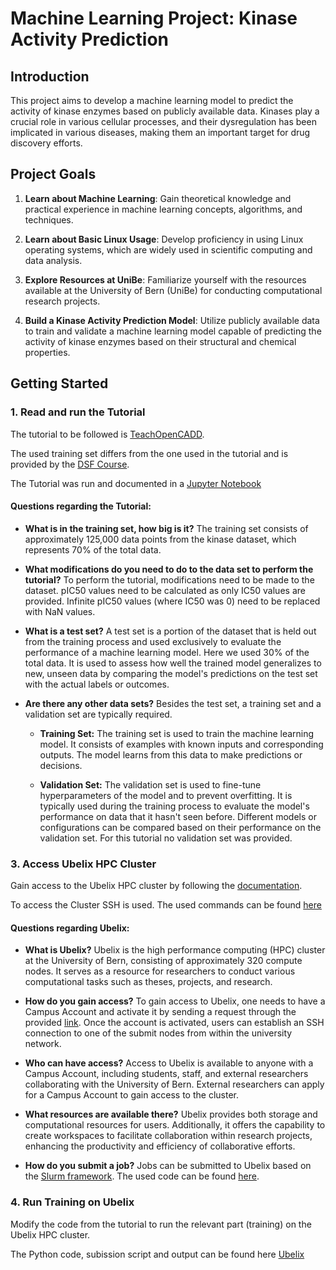 # Machine Learning Project: Kinase Activity Prediction

## Introduction

This project aims to develop a machine learning model to predict the activity of kinase enzymes based on publicly available data. Kinases play a crucial role in various cellular processes, and their dysregulation has been implicated in various diseases, making them an important target for drug discovery efforts.

## Project Goals

1. **Learn about Machine Learning**: Gain theoretical knowledge and practical experience in machine learning concepts, algorithms, and techniques.

2. **Learn about Basic Linux Usage**: Develop proficiency in using Linux operating systems, which are widely used in scientific computing and data analysis.

3. **Explore Resources at UniBe**: Familiarize yourself with the resources available at the University of Bern (UniBe) for conducting computational research projects.

4. **Build a Kinase Activity Prediction Model**: Utilize publicly available data to train and validate a machine learning model capable of predicting the activity of kinase enzymes based on their structural and chemical properties.

## Getting Started

### 1. Read and run the Tutorial

The tutorial to be followed is [TeachOpenCADD](https://projects.volkamerlab.org/teachopencadd/talktorials/T022_ligand_based_screening_neural_network.html).

The used training set differs from the one used in the tutorial and is provided by the [DSF Course](https://cloud-new.gdb.tools/index.php/s/ZfZM7itQf3rm6Sw).

The Tutorial was run and documented in a [Jupyter Notebook](Tutorial.ipynb)

#### **Questions regarding the Tutorial:**

- **What is in the training set, how big is it?** The training set consists of approximately 125,000 data points from the kinase dataset, which represents 70% of the total data.

- **What modifications do you need to do to the data set to perform the tutorial?** To perform the tutorial, modifications need to be made to the dataset. pIC50 values need to be calculated as only IC50 values are provided. Infinite pIC50 values (where IC50 was 0) need to be replaced with NaN values.

- **What is a test set?** A test set is a portion of the dataset that is held out from the training process and used exclusively to evaluate the performance of a machine learning model. Here we used 30% of the total data. It is used to assess how well the trained model generalizes to new, unseen data by comparing the model's predictions on the test set with the actual labels or outcomes.

- **Are there any other data sets?** Besides the test set, a training set and a validation set are typically required.
    - **Training Set:** The training set is used to train the machine learning model. It consists of examples with known inputs and corresponding outputs. The model learns from this data to make predictions or decisions.

    - **Validation Set:** The validation set is used to fine-tune hyperparameters of the model and to prevent overfitting. It is typically used during the training process to evaluate the model's performance on data that it hasn't seen before. Different models or configurations can be compared based on their performance on the validation set. For this tutorial no validation set was provided. 

### 3. Access Ubelix HPC Cluster
Gain access to the Ubelix HPC cluster by following the [documentation](https://hpc-unibe-ch.github.io/).

To access the Cluster SSH is used. The used commands can be found [here](/Ubelix/Documentation.ipynb)

#### **Questions regarding Ubelix:**

- **What is Ubelix?** Ubelix is the high performance computing (HPC) cluster at the University of Bern, consisting of approximately 320 compute nodes. It serves as a resource for researchers to conduct various computational tasks such as theses, projects, and research.

- **How do you gain access?** To gain access to Ubelix, one needs to have a Campus Account and activate it by sending a request through the provided [link](https://serviceportal.unibe.ch/hpc). Once the account is activated, users can establish an SSH connection to one of the submit nodes from within the university network.

- **Who can have access?** Access to Ubelix is available to anyone with a Campus Account, including students, staff, and external researchers collaborating with the University of Bern. External researchers can apply for a Campus Account to gain access to the cluster.

- **What resources are available there?** Ubelix provides both storage and computational resources for users. Additionally, it offers the capability to create workspaces to facilitate collaboration within research projects, enhancing the productivity and efficiency of collaborative efforts.

- **How do you submit a job?** Jobs can be submitted to Ubelix based on the [Slurm framework](https://slurm.schedmd.com/overview.html). The used code can be found [here](/Ubelix/).


### 4. Run Training on Ubelix
Modify the code from the tutorial to run the relevant part (training) on the Ubelix HPC cluster. 

The Python code, subission script and output can be found here [Ubelix](Ubelix)

